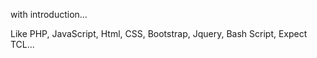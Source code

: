 with introduction...

Like PHP, JavaScript, Html, CSS, Bootstrap, Jquery, Bash Script, Expect TCL... 